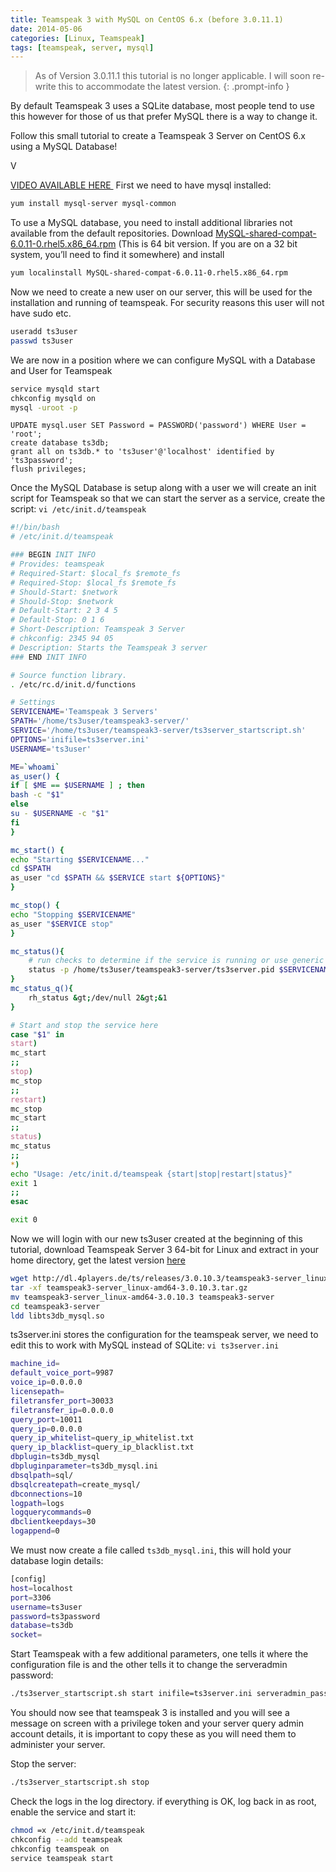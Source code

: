 ```yaml
---
title: Teamspeak 3 with MySQL on CentOS 6.x (before 3.0.11.1)
date: 2014-05-06
categories: [Linux, Teamspeak]
tags: [teamspeak, server, mysql]
---
```


> As of Version 3.0.11.1 this tutorial is no longer applicable. I will soon re-write this to accommodate the latest version.
{: .prompt-info }

By default Teamspeak 3 uses a SQLite database, most people tend to use this however for those of us that prefer MySQL there is a way to change it.

Follow this small tutorial to create a Teamspeak 3 Server on CentOS 6.x using a MySQL Database!
<!--more-->V

[VIDEO AVAILABLE HERE ](http://youtu.be/rxxeC5c-6Yw)
First we need to have mysql installed:

```sh
yum install mysql-server mysql-common
```

To use a MySQL database, you need to install additional libraries not available from the default repositories. Download [MySQL-shared-compat-6.0.11-0.rhel5.x86_64.rpm](http://blog.dastrup.com/wp-content/uploads/2012/05/MySQL-shared-compat-6.0.11-0.rhel5.x86_64.rpm) (This is 64 bit version. If you are on a 32 bit system, you’ll need to find it somewhere) and install

```sh
yum localinstall MySQL-shared-compat-6.0.11-0.rhel5.x86_64.rpm
```

Now we need to create a new user on our server, this will be used for the installation and running of teamspeak. For security reasons this user will not have sudo etc.

```sh
useradd ts3user
passwd ts3user
```

We are now in a position where we can configure MySQL with a Database and User for Teamspeak

```sh
service mysqld start
chkconfig mysqld on
mysql -uroot -p
```

```mysql
UPDATE mysql.user SET Password = PASSWORD('password') WHERE User = 'root';
create database ts3db;
grant all on ts3db.* to 'ts3user'@'localhost' identified by 'ts3password';
flush privileges;
```
Once the MySQL Database is setup along with a user we will create an init script for Teamspeak so that we can start the server as a service, create the script: `vi /etc/init.d/teamspeak`

```sh
#!/bin/bash
# /etc/init.d/teamspeak

### BEGIN INIT INFO
# Provides: teamspeak
# Required-Start: $local_fs $remote_fs
# Required-Stop: $local_fs $remote_fs
# Should-Start: $network
# Should-Stop: $network
# Default-Start: 2 3 4 5
# Default-Stop: 0 1 6
# Short-Description: Teamspeak 3 Server
# chkconfig: 2345 94 05
# Description: Starts the Teamspeak 3 server
### END INIT INFO

# Source function library.
. /etc/rc.d/init.d/functions

# Settings
SERVICENAME='Teamspeak 3 Servers'
SPATH='/home/ts3user/teamspeak3-server/'
SERVICE='/home/ts3user/teamspeak3-server/ts3server_startscript.sh'
OPTIONS='inifile=ts3server.ini'
USERNAME='ts3user'

ME=`whoami`
as_user() {
if [ $ME == $USERNAME ] ; then
bash -c "$1"
else
su - $USERNAME -c "$1"
fi
}

mc_start() {
echo "Starting $SERVICENAME..."
cd $SPATH
as_user "cd $SPATH && $SERVICE start ${OPTIONS}"
}

mc_stop() {
echo "Stopping $SERVICENAME"
as_user "$SERVICE stop"
}

mc_status(){
    # run checks to determine if the service is running or use generic status
    status -p /home/ts3user/teamspeak3-server/ts3server.pid $SERVICENAME
}
mc_status_q(){
    rh_status &gt;/dev/null 2&gt;&1
}

# Start and stop the service here
case "$1" in
start)
mc_start
;;
stop)
mc_stop
;;
restart)
mc_stop
mc_start
;;
status)
mc_status
;;
*)
echo "Usage: /etc/init.d/teamspeak {start|stop|restart|status}"
exit 1
;;
esac

exit 0
```

Now we will login with our new ts3user created at the beginning of this tutorial, download Teamspeak Server 3 64-bit for Linux and extract in your home directory, get the latest version [here](http://www.teamspeak.com/?page=downloads)

```sh
wget http://dl.4players.de/ts/releases/3.0.10.3/teamspeak3-server_linux-amd64-3.0.10.3.tar.gz
tar -xf teamspeak3-server_linux-amd64-3.0.10.3.tar.gz
mv teamspeak3-server_linux-amd64-3.0.10.3 teamspeak3-server
cd teamspeak3-server
ldd libts3db_mysql.so
```

ts3server.ini stores the configuration for the teamspeak server, we need to edit this to work with MySQL instead of SQLite: `vi ts3server.ini`

```sh
machine_id=
default_voice_port=9987
voice_ip=0.0.0.0
licensepath=
filetransfer_port=30033
filetransfer_ip=0.0.0.0
query_port=10011
query_ip=0.0.0.0
query_ip_whitelist=query_ip_whitelist.txt
query_ip_blacklist=query_ip_blacklist.txt
dbplugin=ts3db_mysql
dbpluginparameter=ts3db_mysql.ini
dbsqlpath=sql/
dbsqlcreatepath=create_mysql/
dbconnections=10
logpath=logs
logquerycommands=0
dbclientkeepdays=30
logappend=0
```

We must now create a file called `ts3db_mysql.ini`, this will hold your database login details:

```sh
[config]
host=localhost
port=3306
username=ts3user
password=ts3password
database=ts3db
socket=
```

Start Teamspeak with a few additional parameters, one tells it where the configuration file is and the other tells it to change the serveradmin password:

```sh
./ts3server_startscript.sh start inifile=ts3server.ini serveradmin_password=passwordhere
```

You should now see that teamspeak 3 is installed and you will see a message on screen with a privilege token and your server query admin account details, it is important to copy these as you will need them to administer your server.

Stop the server:

```sh
./ts3server_startscript.sh stop
```

Check the logs in the log directory. if everything is OK, log back in as root, enable the service and start it:

```sh
chmod =x /etc/init.d/teamspeak
chkconfig --add teamspeak
chkconfig teamspeak on
service teamspeak start
```
